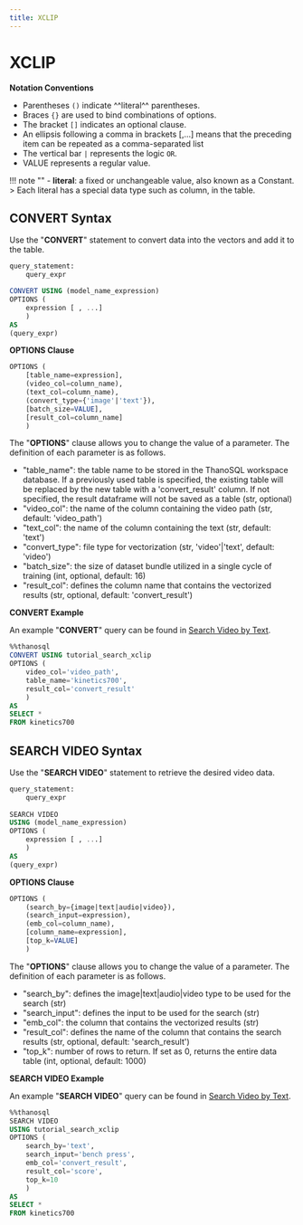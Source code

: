 ```yaml
---
title: XCLIP
---
```


# __XCLIP__

__Notation Conventions__

- Parentheses `()` indicate ^^literal^^ parentheses.
- Braces `{}` are used to bind combinations of options.
- The bracket `[]` indicates an optional clause.
- An ellipsis following a comma in brackets [,...] means that the preceding item can be repeated as a comma-separated list
- The vertical bar `|` represents the logic `OR`.
- VALUE represents a regular value.

!!! note ""
    - __literal__: a fixed or unchangeable value, also known as a Constant.
    > Each literal has a special data type such as column, in the table.

## __CONVERT Syntax__

Use the "__CONVERT__" statement to convert data into the vectors and add it to the table.

```sql
query_statement:
    query_expr

CONVERT USING (model_name_expression)
OPTIONS (
    expression [ , ...]
    )
AS
(query_expr)
```

__OPTIONS Clause__

```sql
OPTIONS (
    [table_name=expression],
    (video_col=column_name),
    (text_col=column_name),
    (convert_type={'image'|'text'}),
    [batch_size=VALUE],
    [result_col=column_name]
    )
```

The "__OPTIONS__" clause allows you to change the value of a parameter. The definition of each parameter is as follows.

- "table_name": the table name to be stored in the ThanoSQL workspace database. If a previously used table is specified, the existing table will be replaced by the new table with a 'convert_result' column. If not specified, the result dataframe will not be saved as a table (str, optional)
- "video_col": the name of the column containing the video path (str, default: 'video_path')
- "text_col": the name of the column containing the text (str, default: 'text')
- "convert_type": file type for vectorization (str, 'video'|'text', default: 'video')
- "batch_size": the size of dataset bundle utilized in a single cycle of training (int, optional, default: 16) 
- "result_col": defines the column name that contains the vectorized results (str, optional, default: 'convert_result')


__CONVERT Example__

An example "__CONVERT__" query can be found in [Search Video by Text](/en/tutorials/thanosql_search/search_video_by_text/).

```sql
%%thanosql
CONVERT USING tutorial_search_xclip
OPTIONS (
    video_col='video_path',
    table_name='kinetics700',
    result_col='convert_result'
    )
AS
SELECT *
FROM kinetics700
```

## __SEARCH VIDEO Syntax__

Use the "__SEARCH VIDEO__" statement to retrieve the desired video data.

```sql
query_statement:
    query_expr
    
SEARCH VIDEO 
USING (model_name_expression)
OPTIONS (
    expression [ , ...]
    )
AS
(query_expr)
```

__OPTIONS Clause__

```sql
OPTIONS (
    (search_by={image|text|audio|video}),
    (search_input=expression),
    (emb_col=column_name),
    [column_name=expression],
    [top_k=VALUE]
    )
```

The "__OPTIONS__" clause allows you to change the value of a parameter. The definition of each parameter is as follows.

- "search_by": defines the image|text|audio|video type to be used for the search (str)
- "search_input": defines the input to be used for the search (str)
- "emb_col": the column that contains the vectorized results (str)
- "result_col": defines the name of the column that contains the search results (str, optional, default: 'search_result')
- "top_k": number of rows to return. If set as 0, returns the entire data table (int, optional, default: 1000)

__SEARCH VIDEO Example__

An example "__SEARCH VIDEO__" query can be found in [Search Video by Text](/en/tutorials/thanosql_search/search_video_by_text/).

```sql
%%thanosql
SEARCH VIDEO 
USING tutorial_search_xclip
OPTIONS (
    search_by='text',
    search_input='bench press',
    emb_col='convert_result',
    result_col='score',
    top_k=10
    )
AS 
SELECT * 
FROM kinetics700
```
